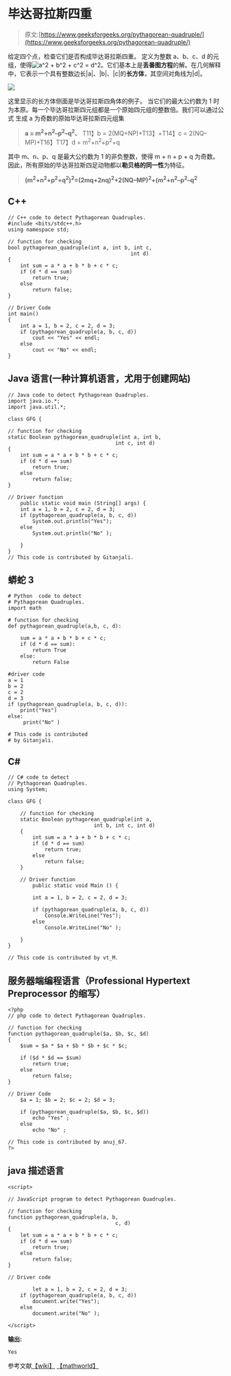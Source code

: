 # 毕达哥拉斯四重

> 原文:[https://www.geeksforgeeks.org/pythagorean-quadruple/](https://www.geeksforgeeks.org/pythagorean-quadruple/)

给定四个点，检查它们是否构成毕达哥拉斯四重。
定义为整数 a、b、c、d 的元组，使得![a^2 + b^2 + c^2 = d^2  ](img/f94097203512bee18a921aeebb2a2646.png "Rendered by QuickLaTeX.com")。它们基本上是**丢番图方程**的解。在几何解释中，它表示一个具有整数边长|a|、|b|、|c|的**长方体**，其空间对角线为|d|。

![](img/a0cb52940753acb06a064118a1f24388.png)

这里显示的长方体侧面是毕达哥拉斯四角体的例子。
当它们的最大公约数为 1 时为本原。每一个毕达哥拉斯四元组都是一个原始四元组的整数倍。我们可以通过公式
生成 a 为奇数的原始毕达哥拉斯四元组集

> **a = m<sup>2</sup>+n<sup>2</sup>–p<sup>2</sup>–q<sup>2</sup>、**
> T11】b = 2(MQ+NP)+T13】+T14】c = 2(NQ–MP)+T16】T17】d = m<sup>2</sup>+n<sup>2</sup>+p<sup>2</sup>+q

其中 m、n、p、q 是最大公约数为 1 的非负整数，使得 m + n + p + q 为奇数。因此，所有原始的毕达哥拉斯四足动物都以**勒贝格的同一性**为特征。

> **(m<sup>2</sup>+n<sup>2</sup>+p<sup>2</sup>+q<sup>2</sup>)<sup>2</sup>=(2mq+2nq)<sup>2</sup>+2(NQ–MP)<sup>2</sup>+(m<sup>2</sup>+n<sup>2</sup>–p<sup>2</sup>–q<sup>2</sup>**

## C++

```
// C++ code to detect Pythagorean Quadruples.
#include <bits/stdc++.h>
using namespace std;

// function for checking
bool pythagorean_quadruple(int a, int b, int c,
                                        int d)
{
    int sum = a * a + b * b + c * c;
    if (d * d == sum)
        return true;
    else
        return false;
}

// Driver Code
int main()
{
    int a = 1, b = 2, c = 2, d = 3;
    if (pythagorean_quadruple(a, b, c, d))
        cout << "Yes" << endl;
    else
        cout << "No" << endl;
}
```

## Java 语言(一种计算机语言，尤用于创建网站)

```
// Java code to detect Pythagorean Quadruples.
import java.io.*;
import java.util.*;

class GFG {

// function for checking
static Boolean pythagorean_quadruple(int a, int b,
                                   int c, int d)
{
    int sum = a * a + b * b + c * c;
    if (d * d == sum)
        return true;
    else
        return false;
}

// Driver function
    public static void main (String[] args) {
    int a = 1, b = 2, c = 2, d = 3;
    if (pythagorean_quadruple(a, b, c, d))
        System.out.println("Yes");
    else
        System.out.println("No" );

    }
}
// This code is contributed by Gitanjali.
```

## 蟒蛇 3

```
# Python  code to detect
# Pythagorean Quadruples.
import math

# function for checking
def pythagorean_quadruple(a,b, c, d):

    sum = a * a + b * b + c * c;
    if (d * d == sum):
        return True
    else:
        return False

#driver code
a = 1
b = 2
c = 2
d = 3
if (pythagorean_quadruple(a, b, c, d)):
    print("Yes")
else:
     print("No" )

# This code is contributed
# by Gitanjali.
```

## C#

```
// C# code to detect
// Pythagorean Quadruples.
using System;

class GFG {

    // function for checking
    static Boolean pythagorean_quadruple(int a,
                            int b, int c, int d)
    {
        int sum = a * a + b * b + c * c;
        if (d * d == sum)
            return true;
        else
            return false;
    }

    // Driver function
        public static void Main () {

        int a = 1, b = 2, c = 2, d = 3;

        if (pythagorean_quadruple(a, b, c, d))
            Console.WriteLine("Yes");
        else
            Console.WriteLine("No" );

    }
}

// This code is contributed by vt_M.
```

## 服务器端编程语言（Professional Hypertext Preprocessor 的缩写）

```
<?php
// php code to detect Pythagorean Quadruples.

// function for checking
function pythagorean_quadruple($a, $b, $c, $d)
{
    $sum = $a * $a + $b * $b + $c * $c;

    if ($d * $d == $sum)
        return true;
    else
        return false;
}

// Driver Code
    $a = 1; $b = 2; $c = 2; $d = 3;

    if (pythagorean_quadruple($a, $b, $c, $d))
        echo "Yes" ;
    else
        echo "No" ;

// This code is contributed by anuj_67.
?>
```

## java 描述语言

```
<script>

// JavaScript program to detect Pythagorean Quadruples.

// function for checking
function pythagorean_quadruple(a, b,
                                   c, d)
{
    let sum = a * a + b * b + c * c;
    if (d * d == sum)
        return true;
    else
        return false;
}

// Driver code

        let a = 1, b = 2, c = 2, d = 3;
    if (pythagorean_quadruple(a, b, c, d))
        document.write("Yes");
    else
        document.write("No" );

</script>
```

**输出:**

```
Yes
```

参考文献[【wiki】](https://en.wikipedia.org/wiki/Pythagorean_quadruple)
[【mathworld】](http://mathworld.wolfram.com/PythagoreanQuadruple.html)